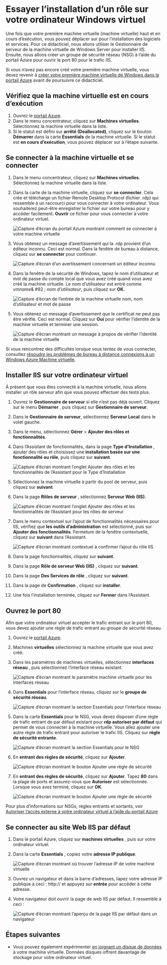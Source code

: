 <properties
    pageTitle="Installer IIS sur votre ordinateur virtuel Windows première | Microsoft Azure"
    description="Tester votre première machine virtuelle Windows en installant IIS et ouvrir le port 80 à l’aide du portail Azure."
    keywords=""
    services="virtual-machines-windows"
    documentationCenter=""
    authors="cynthn"
    manager="timlt"
    editor=""
    tags="azure-resource-manager"/>
<tags
    ms.service="virtual-machines-windows"
    ms.workload="infrastructure-services"
    ms.tgt_pltfrm="vm-windows"
    ms.devlang="na"
    ms.topic="article"
    ms.date="09/06/2016"
    ms.author="cynthn"/>

# <a name="experiment-with-installing-a-role-on-your-windows-vm"></a>Essayer l’installation d’un rôle sur votre ordinateur Windows virtuel
    
Une fois que votre première machine virtuelle (machine virtuelle) haut et en cours d’exécution, vous pouvez déplacer sur pour l’installation des logiciels et services. Pour ce didacticiel, nous allons utiliser le Gestionnaire de serveur de la machine virtuelle de Windows Server pour installer IIS. Ensuite, nous allons créer un groupe de sécurité réseau (NSG) à l’aide du portail Azure pour ouvrir le port 80 pour le trafic IIS. 

Si vous n’avez pas encore créé votre première machine virtuelle, vous devez revenir à [créer votre première machine virtuelle de Windows dans le portail Azure](virtual-machines-windows-hero-tutorial.md) avant de poursuivre ce didacticiel.

## <a name="make-sure-the-vm-is-running"></a>Vérifiez que la machine virtuelle est en cours d’exécution

1. Ouvrez le [portail Azure](https://portal.azure.com).
2. Dans le menu concentrateur, cliquez sur **Machines virtuelles**. Sélectionnez la machine virtuelle dans la liste.
3. Si le statut est défini sur **arrêté (Deallocated)**, cliquez sur le bouton **Démarrer** dans la carte **Essentials** de la machine virtuelle. Si le statut est **en cours d’exécution**, vous pouvez déplacer sur à l’étape suivante.

## <a name="connect-to-the-virtual-machine-and-sign-in"></a>Se connecter à la machine virtuelle et se connecter

1.  Dans le menu concentrateur, cliquez sur **Machines virtuelles**. Sélectionnez la machine virtuelle dans la liste.

3. Dans la carte de la machine virtuelle, cliquez sur **se connecter**. Cela crée et télécharge un fichier Remote Desktop Protocol (fichier .rdp) qui ressemble à un raccourci pour vous connecter à votre ordinateur. Vous souhaiterez peut-être enregistrer le fichier sur votre bureau pour y accéder facilement. **Ouvrir** ce fichier pour vous connecter à votre ordinateur virtuel.

    ![Capture d’écran du portail Azure montrant comment se connecter à votre machine virtuelle](./media/virtual-machines-windows-hero-tutorial/connect.png)

4. Vous obtenez un message d’avertissement qui la .rdp provient d’un éditeur inconnu. Ceci est normal. Dans la fenêtre de bureau à distance, cliquez sur **se connecter** pour continuer.

    ![Capture d’écran d’un avertissement concernant un éditeur inconnu](./media/virtual-machines-windows-hero-tutorial/rdp-warn.png)

5. Dans la fenêtre de la sécurité de Windows, tapez le nom d’utilisateur et mot de passe du compte local que vous avez créé quand vous avez créé la machine virtuelle. Le nom d’utilisateur est entré comme *vmname*& #92 ; *nom d’utilisateur*, puis cliquez sur **OK**.

    ![Capture d’écran de l’entrée de la machine virtuelle nom, nom d’utilisateur et mot de passe](./media/virtual-machines-windows-hero-tutorial/credentials.png)
    
6.  Vous obtenez un message d’avertissement que le certificat ne peut pas être vérifié. Ceci est normal. Cliquez sur **Oui** pour vérifier l’identité de la machine virtuelle et terminer une session.

    ![Capture d’écran montrant un message à propos de vérifier l’identité de la machine virtuelle](./media/virtual-machines-windows-hero-tutorial/cert-warning.png)


Si vous rencontrez des difficultés lorsque vous tentez de vous connecter, consultez [résoudre les problèmes de bureau à distance connexions à un Windows Azure Machine virtuelle](virtual-machines-windows-troubleshoot-rdp-connection.md).


## <a name="install-iis-on-your-vm"></a>Installer IIS sur votre ordinateur virtuel

À présent que vous êtes connecté à la machine virtuelle, nous allons installer un rôle serveur afin que vous pouvez effectuer des tests plus.

1. Ouvrez le **Gestionnaire de serveur** si elle n’est pas déjà ouvert. Cliquez sur le menu **Démarrer** , puis cliquez sur **Gestionnaire de serveur**.
2. Dans le **Gestionnaire de serveur**, sélectionnez **Serveur Local** dans le volet gauche. 
3. Dans le menu, sélectionnez **Gérer** > **Ajouter des rôles et fonctionnalités**.
4. Dans l’Assistant de fonctionnalités, dans la page **Type d’Installation** , ajouter des rôles et choisissez une **installation basée sur une fonctionnalité ou rôle**, puis cliquez sur **suivant**.

    ![Capture d’écran montrant l’onglet Ajouter des rôles et les fonctionnalités de l’Assistant pour le Type d’Installation](./media/virtual-machines-windows-hero-tutorial/role-wizard.png)

5. Sélectionnez la machine virtuelle à partir du pool de serveur, puis cliquez sur **suivant**.
6. Dans la page **Rôles de serveur** , sélectionnez **Serveur Web (IIS)**.

    ![Capture d’écran montrant l’onglet Ajouter des rôles et les fonctionnalités de l’Assistant pour les rôles de serveur](./media/virtual-machines-windows-hero-tutorial/add-iis.png)

7. Dans le menu contextuel sur l’ajout de fonctionnalités nécessaires pour IIS, vérifiez que **les outils d’administration** est sélectionné, puis sur **Ajouter des fonctionnalités**. Fermeture de la fenêtre contextuelle, cliquez sur **suivant** dans l’Assistant.

    ![Capture d’écran montrant contextuel à confirmer l’ajout du rôle IIS](./media/virtual-machines-windows-hero-tutorial/confirm-add-feature.png)

8. Dans la page fonctionnalités, cliquez sur **suivant**.
9. Dans la page **Rôle de serveur Web (IIS)** , cliquez sur **suivant**. 
10. Dans la page **Des Services de rôle** , cliquez sur **suivant**. 
11. Dans la page de **Confirmation** , cliquez sur **installer**. 
12. Une fois l’installation terminée, cliquez sur **Fermer** dans l’Assistant.



## <a name="open-port-80"></a>Ouvrez le port 80 

Afin que votre ordinateur virtuel accepter le trafic entrant sur le port 80, vous devez ajouter une règle de trafic entrant au groupe de sécurité réseau. 

1. Ouvrez le [portail Azure](https://portal.azure.com).
2. Machines **virtuelles** sélectionnez la machine virtuelle que vous avez créé.
3. Dans les paramètres de machines virtuelles, sélectionnez **interfaces réseau** , puis sélectionnez l’interface réseau existant.

    ![Capture d’écran montrant le paramètre machine virtuelle pour les interfaces réseau](./media/virtual-machines-windows-hero-tutorial/network-interface.png)

4. Dans **Essentials** pour l’interface réseau, cliquez sur le **groupe de sécurité réseau**.

    ![Capture d’écran montrant la section Essentials pour l’interface réseau](./media/virtual-machines-windows-hero-tutorial/select-nsg.png)

5. Dans la carte **Essentials** pour le NSG, vous devez disposer d’une règle de trafic entrant de par défaut existant pour **rdp autoriser par défaut** qui permet de vous connecter à la machine virtuelle. Vous allez ajouter une autre règle de trafic entrant pour autoriser le trafic IIS. Cliquez sur **règle de sécurité entrante**.

    ![Capture d’écran montrant la section Essentials pour le NSG](./media/virtual-machines-windows-hero-tutorial/inbound.png)

6. En **entrant des règles de sécurité**, cliquez sur **Ajouter**.

    ![Capture d’écran montrant le bouton Ajouter une règle de sécurité](./media/virtual-machines-windows-hero-tutorial/add-rule.png)

7. En **entrant des règles de sécurité**, cliquez sur **Ajouter**. Tapez **80** dans la plage de ports et assurez-vous que **Autoriser** est sélectionnée. Lorsque vous avez terminé, cliquez sur **OK**.

    ![Capture d’écran montrant le bouton Ajouter une règle de sécurité](./media/virtual-machines-windows-hero-tutorial/port-80.png)
 
Pour plus d’informations sur NSGs, règles entrants et sortants, voir [Autoriser l’accès externe à votre ordinateur virtuel à l’aide du portail Azure](virtual-machines-windows-nsg-quickstart-portal.md)
 
## <a name="connect-to-the-default-iis-website"></a>Se connecter au site Web IIS par défaut

1. Dans le portail Azure, cliquez sur **machines virtuelles** , puis sur votre ordinateur virtuel.
2. Dans la carte **Essentials** , copiez votre **adresse IP publique**.

    ![Capture d’écran montrant où trouver l’adresse IP de votre machine virtuelle](./media/virtual-machines-windows-hero-tutorial/ipaddress.png)

2. Ouvrez un navigateur et dans la barre d’adresses, tapez votre adresse IP publique à ceci : http://<publicIPaddress> et appuyez sur **entrée** pour accéder à cette adresse.
3. Votre navigateur doit ouvrir la page de web IIS par défaut. Il ressemble à ceci :

    ![Capture d’écran montrant l’aperçu de la page IIS par défaut dans un navigateur](./media/virtual-machines-windows-hero-tutorial/iis-default.png)

    

## <a name="next-steps"></a>Étapes suivantes

- Vous pouvez également expérimenter [en joignant un disque de données](virtual-machines-windows-attach-disk-portal.md) à votre machine virtuelle. Données disques offrent davantage de stockage pour votre ordinateur virtuel.
